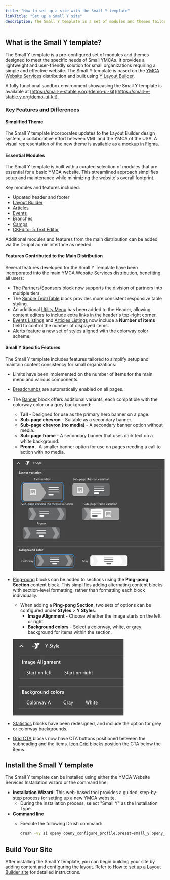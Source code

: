 ```yaml
---
title: "How to set up a site with the Small Y template"
linkTitle: "Set up a Small Y site"
description: The Small Y template is a set of modules and themes tailored to the needs of Small YMCAs.
---
```


## What is the Small Y template?

The Small Y template is a pre-configured set of modules and themes designed to meet the specific needs of Small YMCAs. It provides a lightweight and user-friendly solution for small organizations requiring a simple and effective website. The Small Y template is based on the [YMCA Website Services](https://github.com/YCloudYUSA/yusaopeny) distribution and built using [Y Layout Builder](https://github.com/YCloudYUSA/y_lb).

A fully functional sandbox environment showcasing the Small Y template is available at [https://small-y-stable.y.org/demo-ui-kit](https://small-y-stable.y.org/demo-ui-kit).

### Key Features and Differences

#### Simplified Theme

The Small Y template incorporates updates to the Layout Builder design system, a collaborative effort between VML and the YMCA of the USA. A visual representation of the new theme is available as a [mockup in Figma](https://www.figma.com/proto/yjxiX0VDNIeyefeDcuOWkS/YMCA_Small-Y-Template_Design-System?node-id=185-2300&node-type=canvas&t=ON1Hn9VBB4YT6xuQ-1&scaling=min-zoom&content-scaling=fixed&page-id=185%3A2299).

#### Essential Modules

The Small Y template is built with a curated selection of modules that are essential for a basic YMCA website. This streamlined approach simplifies setup and maintenance while minimizing the website's overall footprint.

Key modules and features included:

-   Updated header and footer
-   [Layout Builder](../../user-documentation/layout-builder)
-   [Articles](../../user-documentation/content-types/lb-article)
-   [Events](../../user-documentation/content-types/lb-event)
-   [Branches](../../user-documentation/content-types/branch)
-   [Camps](../../user-documentation/content-types/camp)
-   [CKEditor 5 Text Editor](../../user-documentation/text-editor)

Additional modules and features from the main distribution can be added via the Drupal admin interface as needed.

#### Features Contributed to the Main Distribution

Several features developed for the Small Y Template have been incorporated into the main YMCA Website Services distribution, benefiting all users:

-   The [Partners/Sponsors](../../user-documentation/layout-builder/partners) block now supports the division of partners into multiple tiers.
-   The [Simple Text/Table](../../user-documentation/layout-builder/table) block provides more consistent responsive table styling.
-   An additional [Utility Menu](../../user-documentation/layout-builder/header-footer/#utility-menu) has been added to the Header, allowing content editors to include extra links in the header's top-right corner.
-   [Events Listings](../../user-documentation/layout-builder/event-views) and [Articles Listings](../../user-documentation/layout-builder/article-views) now include a **Number of items** field to control the number of displayed items.
-   [Alerts](../../user-documentation/content-types/alert) feature a new set of styles aligned with the colorway color scheme.

#### Small Y Specific Features

The Small Y template includes features tailored to simplify setup and maintain content consistency for small organizations:

-   Limits have been implemented on the number of items for the main menu and various components.
-   [Breadcrumbs](../../user-documentation/layout-builder/breadcrumbs) are automatically enabled on all pages.
-   The [Banner](../../user-documentation/layout-builder/banner) block offers additional variants, each compatible with the colorway color or a grey background:
    -   **Tall** - Designed for use as the primary hero banner on a page.
    -   **Sub-page chevron** - Suitable as a secondary banner.
    -   **Sub-page chevron (no media)** -  A secondary banner option without media.
    -   **Sub-page frame** -  A secondary banner that uses dark text on a white background.
    -   **Promo** - A smaller banner option for use on pages needing a call to action with no media.

    ![A screenshot of the banner variants listed above.](small-y--banner-variants.png)

-   [Ping-pong](../../user-documentation/layout-builder/ping-pong) blocks can be added to sections using the **Ping-pong Section** content block. This simplifies adding alternating content blocks with section-level formatting, rather than formatting each block individually.
    -   When adding a **Ping-pong Section**, two sets of options can be configured under **Styles** > **Y Styles**:
        -   **Image Alignment** -  Choose whether the image starts on the left or right.
        -   **Background colors** - Select a colorway, white, or grey background for items within the section.

    ![The Y Style options for ping-pong blocks.](small-y--ping-pong.png)
-   [Statistics](../../user-documentation/layout-builder/statistics) blocks have been redesigned, and include the option for grey or colorway backgrounds.
-   [Grid CTA](../../user-documentation/layout-builder/grid-cta) blocks now have CTA buttons positioned between the subheading and the items. [Icon Grid](../../user-documentation/layout-builder/icon-grid) blocks position the CTA below the items.

## Install the Small Y template

The Small Y template can be installed using either the YMCA Website Services Installation wizard or the command line.

-   **Installation Wizard**: This web-based tool provides a guided, step-by-step process for setting up a new YMCA website.
    -   During the installation process, select "Small Y" as the Installation Type.
-   **Command line**
    -   Execute the following Drush command:

        ```bash
        drush -vy si openy openy_configure_profile.preset=small_y openy_theme_select.theme=openy_carnation openy_terms_of_use.agree_openy_terms=1 install_configure_form.enable_update_status_emails=NULL --account-name=admin --site-name='YMCA Website Services'
        ```

## Build Your Site

After installing the Small Y template, you can begin building your site by adding content and configuring the layout. Refer to [How to set up a Layout Builder site](../set-up-lb) for detailed instructions.

